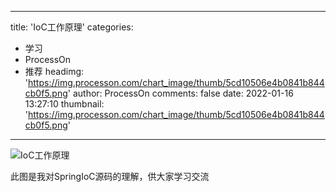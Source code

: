 
---
title: 'IoC工作原理'
categories: 
 - 学习
 - ProcessOn
 - 推荐
headimg: 'https://img.processon.com/chart_image/thumb/5cd10506e4b0841b844cb0f5.png'
author: ProcessOn
comments: false
date: 2022-01-16 13:27:10
thumbnail: 'https://img.processon.com/chart_image/thumb/5cd10506e4b0841b844cb0f5.png'
---

<div>   
<img class="thumb" alt="IoC工作原理" src="https://img.processon.com/chart_image/thumb/5cd10506e4b0841b844cb0f5.png" referrerpolicy="no-referrer">
<p>此图是我对SpringIoC源码的理解，供大家学习交流</p>  
</div>
            